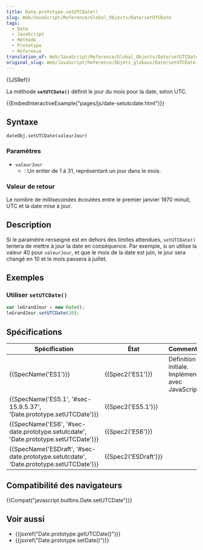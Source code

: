 ```yaml
---
title: Date.prototype.setUTCDate()
slug: Web/JavaScript/Reference/Global_Objects/Date/setUTCDate
tags:
  - Date
  - JavaScript
  - Méthode
  - Prototype
  - Reference
translation_of: Web/JavaScript/Reference/Global_Objects/Date/setUTCDate
original_slug: Web/JavaScript/Reference/Objets_globaux/Date/setUTCDate
---
```

{{JSRef}}

La méthode **`setUTCDate()`** définit le jour du mois pour la date, selon UTC.

{{EmbedInteractiveExample("pages/js/date-setutcdate.html")}}

## Syntaxe

    dateObj.setUTCDate(valeurJour)

### Paramètres

- `valeurJour`
  - : Un entier de 1 à 31, représentant un jour dans le mois.

### Valeur de retour

Le nombre de millisecondes écoulées entre le premier janvier 1970 minuit, UTC et la date mise à jour.

## Description

Si le paramètre renseigné est en dehors des limites attendues, `setUTCDate()` tentera de mettre à jour la date en conséquence. Par exemple, si on utilise la valeur 40 pour `valeurJour`, et que le mois de la date est juin, le jour sera changé en 10 et le mois passera à juillet.

## Exemples

### Utiliser `setUTCDate()`

```js
var leGrandJour = new Date();
leGrandJour.setUTCDate(20);
```

## Spécifications

| Spécification                                                                                                        | État                         | Commentaires                                          |
| -------------------------------------------------------------------------------------------------------------------- | ---------------------------- | ----------------------------------------------------- |
| {{SpecName('ES1')}}                                                                                             | {{Spec2('ES1')}}         | Définition initiale. Implémentée avec JavaScript 1.3. |
| {{SpecName('ES5.1', '#sec-15.9.5.37', 'Date.prototype.setUTCDate')}}                         | {{Spec2('ES5.1')}}     |                                                       |
| {{SpecName('ES6', '#sec-date.prototype.setutcdate', 'Date.prototype.setUTCDate')}}         | {{Spec2('ES6')}}         |                                                       |
| {{SpecName('ESDraft', '#sec-date.prototype.setutcdate', 'Date.prototype.setUTCDate')}} | {{Spec2('ESDraft')}} |                                                       |

## Compatibilité des navigateurs

{{Compat("javascript.builtins.Date.setUTCDate")}}

## Voir aussi

- {{jsxref("Date.prototype.getUTCDate()")}}
- {{jsxref("Date.prototype.setDate()")}}
